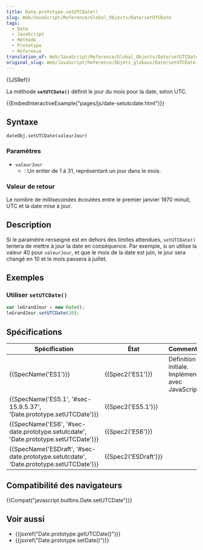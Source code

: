 ```yaml
---
title: Date.prototype.setUTCDate()
slug: Web/JavaScript/Reference/Global_Objects/Date/setUTCDate
tags:
  - Date
  - JavaScript
  - Méthode
  - Prototype
  - Reference
translation_of: Web/JavaScript/Reference/Global_Objects/Date/setUTCDate
original_slug: Web/JavaScript/Reference/Objets_globaux/Date/setUTCDate
---
```

{{JSRef}}

La méthode **`setUTCDate()`** définit le jour du mois pour la date, selon UTC.

{{EmbedInteractiveExample("pages/js/date-setutcdate.html")}}

## Syntaxe

    dateObj.setUTCDate(valeurJour)

### Paramètres

- `valeurJour`
  - : Un entier de 1 à 31, représentant un jour dans le mois.

### Valeur de retour

Le nombre de millisecondes écoulées entre le premier janvier 1970 minuit, UTC et la date mise à jour.

## Description

Si le paramètre renseigné est en dehors des limites attendues, `setUTCDate()` tentera de mettre à jour la date en conséquence. Par exemple, si on utilise la valeur 40 pour `valeurJour`, et que le mois de la date est juin, le jour sera changé en 10 et le mois passera à juillet.

## Exemples

### Utiliser `setUTCDate()`

```js
var leGrandJour = new Date();
leGrandJour.setUTCDate(20);
```

## Spécifications

| Spécification                                                                                                        | État                         | Commentaires                                          |
| -------------------------------------------------------------------------------------------------------------------- | ---------------------------- | ----------------------------------------------------- |
| {{SpecName('ES1')}}                                                                                             | {{Spec2('ES1')}}         | Définition initiale. Implémentée avec JavaScript 1.3. |
| {{SpecName('ES5.1', '#sec-15.9.5.37', 'Date.prototype.setUTCDate')}}                         | {{Spec2('ES5.1')}}     |                                                       |
| {{SpecName('ES6', '#sec-date.prototype.setutcdate', 'Date.prototype.setUTCDate')}}         | {{Spec2('ES6')}}         |                                                       |
| {{SpecName('ESDraft', '#sec-date.prototype.setutcdate', 'Date.prototype.setUTCDate')}} | {{Spec2('ESDraft')}} |                                                       |

## Compatibilité des navigateurs

{{Compat("javascript.builtins.Date.setUTCDate")}}

## Voir aussi

- {{jsxref("Date.prototype.getUTCDate()")}}
- {{jsxref("Date.prototype.setDate()")}}
